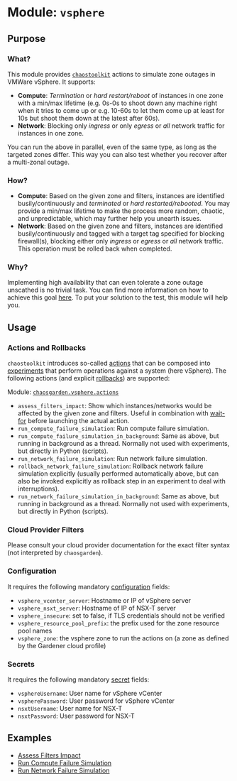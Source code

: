 # **Module: `vsphere`**

## Purpose

### What?

This module provides [`chaostoolkit`](https://chaostoolkit.org) actions to simulate zone outages in VMWare vSphere. It supports:

- **Compute**: *Termination* or *hard restart/reboot* of instances in one zone with a min/max lifetime (e.g. 0s-0s to shoot down any machine right when it tries to come up or e.g. 10-60s to let them come up at least for 10s but shoot them down at the latest after 60s).
- **Network**: Blocking only *ingress* or only *egress* or *all* network traffic for instances in one zone.

You can run the above in parallel, even of the same type, as long as the targeted zones differ. This way you can also test whether you recover after a multi-zonal outage.

### How?

- **Compute**: Based on the given zone and filters, instances are identified busily/continuously and *terminated* or *hard restarted/rebooted*. You may provide a min/max lifetime to make the process more random, chaotic, and unpredictable, which may further help you unearth issues.
- **Network**: Based on the given zone and filters, instances are identified busily/continuously and tagged with a target tag specified for blocking firewall(s), blocking either only *ingress* or *egress* or *all* network traffic. This operation must be rolled back when completed.

### Why?

Implementing high availability that can even tolerate a zone outage unscathed is no trivial task. You can find more information on how to achieve this goal [here](/docs/garden/high-availability.md). To put your solution to the test, this module will help you.

## Usage

### Actions and Rollbacks

`chaostoolkit` introduces so-called [actions](https://chaostoolkit.org/reference/api/experiment/#action) that can be composed into [experiments](https://chaostoolkit.org/reference/api/experiment/#experiment) that perform operations against a system (here vSphere). The following actions (and explicit [rollbacks](https://chaostoolkit.org/reference/api/experiment/#rollbacks)) are supported:

Module: [`chaosgarden.vsphere.actions`](/chaosgarden/vsphere/actions.py)

- `assess_filters_impact`: Show which instances/networks would be affected by the given zone and filters. Useful in combination with [wait-for](/docs/human/readme.md) before launching the actual action.
- `run_compute_failure_simulation`: Run compute failure simulation.
- `run_compute_failure_simulation_in_background`: Same as above, but running in background as a thread. Normally not used with experiments, but directly in Python (scripts).
- `run_network_failure_simulation`: Run network failure simulation.
- `rollback_network_failure_simulation`: Rollback network failure simulation explicitly (usually performed automatically above, but can also be invoked explicitly as rollback step in an experiment to deal with interruptions).
- `run_network_failure_simulation_in_background`: Same as above, but running in background as a thread. Normally not used with experiments, but directly in Python (scripts).

### Cloud Provider Filters

Please consult your cloud provider documentation for the exact filter syntax (not interpreted by `chaosgarden`).

### Configuration

It requires the following mandatory [configuration](https://chaostoolkit.org/reference/api/experiment/#configuration) fields:

- `vsphere_vcenter_server`: Hostname or IP of vSphere server
- `vsphere_nsxt_server`: Hostname of IP of NSX-T server
- `vsphere_insecure`: set to false, if TLS credentials should not be verified
- `vsphere_resource_pool_prefix`: the prefix used for the zone resource pool names
- `vsphere_zone`: the vsphere zone to run the actions on (a zone as defined by the Gardener cloud profile)

### Secrets

It requires the following mandatory [secret](https://chaostoolkit.org/reference/api/experiment/#secrets) fields:

- `vsphereUsername`: User name for vSphere vCenter
- `vspherePassword`: User password for vSphere vCenter
- `nsxtUsername`: User name for NSX-T
- `nsxtPassword`: User password for NSX-T

## Examples

- [Assess Filters Impact](/docs/vsphere/assess-filters-impact.json)
- [Run Compute Failure Simulation](/docs/vsphere/run-compute-failure-simulation.json)
- [Run Network Failure Simulation](/docs/vsphere/run-network-failure-simulation.json)
